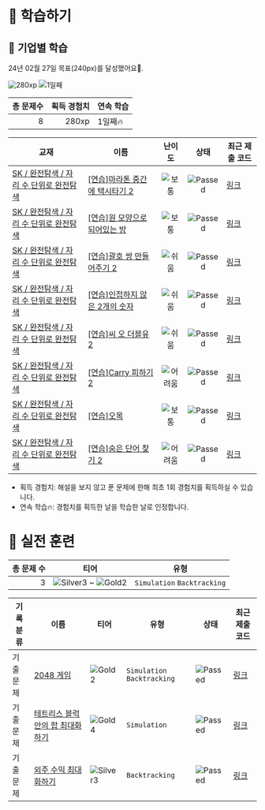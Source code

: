 # 📖 학습하기

## 🚀 기업별 학습
24년 02월 27일 목표(240px)를 달성했어요🥳.

![280xp](https://img.shields.io/badge/EXP-280xp-%235cb85c.svg?for-the-badge)
![1일째](https://img.shields.io/badge/연속학습-1일째-%23E34F26.svg?for-the-badge)

|총 문제수|획득 경험치|연속 학습|
|---:|---:|---|
8|280xp|1일째🔥|

|교재|이름|난이도|상태|최근 제출 코드|
|---|---|:---:|:---:|---|
|[SK / 완전탐색 / 자리 수 단위로 완전탐색](https://www.codetree.ai/missions?missionId=18)|[[연습]마라톤 중간에 택시타기 2](https://www.codetree.ai/missions/18/problems/taking-a-taxi-in-the-middle-of-the-marathon-2)|![보통][medium]|![Passed][passed]|[링크](https://github.com/kebuni/codetree-TILs/blob/main/240227/%EB%A7%88%EB%9D%BC%ED%86%A4%20%EC%A4%91%EA%B0%84%EC%97%90%20%ED%83%9D%EC%8B%9C%ED%83%80%EA%B8%B0%202/taking-a-taxi-in-the-middle-of-the-marathon-2.py)|
|[SK / 완전탐색 / 자리 수 단위로 완전탐색](https://www.codetree.ai/missions?missionId=18)|[[연습]원 모양으로 되어있는 방](https://www.codetree.ai/missions/18/problems/a-room-in-a-circle)|![보통][medium]|![Passed][passed]|[링크](https://github.com/kebuni/codetree-TILs/blob/main/240227/%EC%9B%90%20%EB%AA%A8%EC%96%91%EC%9C%BC%EB%A1%9C%20%EB%90%98%EC%96%B4%EC%9E%88%EB%8A%94%20%EB%B0%A9/a-room-in-a-circle.py)|
|[SK / 완전탐색 / 자리 수 단위로 완전탐색](https://www.codetree.ai/missions?missionId=18)|[[연습]괄호 쌍 만들어주기 2](https://www.codetree.ai/missions/18/problems/pair-parentheses-2)|![쉬움][easy]|![Passed][passed]|[링크](https://github.com/kebuni/codetree-TILs/blob/main/240227/%EA%B4%84%ED%98%B8%20%EC%8C%8D%20%EB%A7%8C%EB%93%A4%EC%96%B4%EC%A3%BC%EA%B8%B0%202/pair-parentheses-2.py)|
|[SK / 완전탐색 / 자리 수 단위로 완전탐색](https://www.codetree.ai/missions?missionId=18)|[[연습]인접하지 않은 2개의 숫자](https://www.codetree.ai/missions/18/problems/two-non-adjacent-numbers)|![쉬움][easy]|![Passed][passed]|[링크](https://github.com/kebuni/codetree-TILs/blob/main/240227/%EC%9D%B8%EC%A0%91%ED%95%98%EC%A7%80%20%EC%95%8A%EC%9D%80%202%EA%B0%9C%EC%9D%98%20%EC%88%AB%EC%9E%90/two-non-adjacent-numbers.py)|
|[SK / 완전탐색 / 자리 수 단위로 완전탐색](https://www.codetree.ai/missions?missionId=18)|[[연습]씨 오 더블유 2](https://www.codetree.ai/missions/18/problems/c-o-w-2)|![쉬움][easy]|![Passed][passed]|[링크](https://github.com/kebuni/codetree-TILs/blob/main/240227/%EC%94%A8%20%EC%98%A4%20%EB%8D%94%EB%B8%94%EC%9C%A0%202/c-o-w-2.py)|
|[SK / 완전탐색 / 자리 수 단위로 완전탐색](https://www.codetree.ai/missions?missionId=18)|[[연습]Carry 피하기 2](https://www.codetree.ai/missions/18/problems/escaping-carry-2)|![어려움][hard]|![Passed][passed]|[링크](https://github.com/kebuni/codetree-TILs/blob/main/240227/Carry%20%ED%94%BC%ED%95%98%EA%B8%B0%202/escaping-carry-2.py)|
|[SK / 완전탐색 / 자리 수 단위로 완전탐색](https://www.codetree.ai/missions?missionId=18)|[[연습]오목](https://www.codetree.ai/missions/18/problems/O-mok)|![보통][medium]|![Passed][passed]|[링크](https://github.com/kebuni/codetree-TILs/blob/main/240227/%EC%98%A4%EB%AA%A9/O-mok.py)|
|[SK / 완전탐색 / 자리 수 단위로 완전탐색](https://www.codetree.ai/missions?missionId=18)|[[연습]숨은 단어 찾기 2](https://www.codetree.ai/missions/18/problems/find-hidden-words-2)|![어려움][hard]|![Passed][passed]|[링크](https://github.com/kebuni/codetree-TILs/blob/main/240227/%EC%88%A8%EC%9D%80%20%EB%8B%A8%EC%96%B4%20%EC%B0%BE%EA%B8%B0%202/find-hidden-words-2.py)|


* 획득 경험치: 해설을 보지 않고 푼 문제에 한해 최초 1회 경험치를 획득하실 수 있습니다.
* 연속 학습🔥: 경험치를 획득한 날을 학습한 날로 인정합니다.


# 🥇 실전 훈련
|총 문제 수|티어|유형|
|---:|---|---|
|3|![Silver3][s3] ~ ![Gold2][g2]|`Simulation` `Backtracking`|

|기록분류|이름|티어|유형|상태|최근 제출 코드|
|---|---|---|---|---|---|
|기출문제|[2048 게임](https://www.codetree.ai/training-field/frequent-problems/problems/2048-game)|![Gold2][g2]|`Simulation` `Backtracking`|![Passed][passed]|[링크](https://github.com/kebuni/codetree-TILs/blob/main/240227/2048%20%EA%B2%8C%EC%9E%84/2048-game.py)|
|기출문제|[테트리스 블럭 안의 합 최대화 하기](https://www.codetree.ai/training-field/frequent-problems/problems/max-sum-of-tetris-block)|![Gold4][g4]|`Simulation`|![Passed][passed]|[링크](https://github.com/kebuni/codetree-TILs/blob/main/240227/%ED%85%8C%ED%8A%B8%EB%A6%AC%EC%8A%A4%20%EB%B8%94%EB%9F%AD%20%EC%95%88%EC%9D%98%20%ED%95%A9%20%EC%B5%9C%EB%8C%80%ED%99%94%20%ED%95%98%EA%B8%B0/max-sum-of-tetris-block.py)|
|기출문제|[외주 수익 최대화하기](https://www.codetree.ai/training-field/frequent-problems/problems/max-of-outsourcing-profit)|![Silver3][s3]|`Backtracking`|![Passed][passed]|[링크](https://github.com/kebuni/codetree-TILs/blob/main/240227/%EC%99%B8%EC%A3%BC%20%EC%88%98%EC%9D%B5%20%EC%B5%9C%EB%8C%80%ED%99%94%ED%95%98%EA%B8%B0/max-of-outsourcing-profit.py)|










[b5]: https://img.shields.io/badge/Bronze_5-%235D3E31.svg
[b4]: https://img.shields.io/badge/Bronze_4-%235D3E31.svg
[b3]: https://img.shields.io/badge/Bronze_3-%235D3E31.svg
[b2]: https://img.shields.io/badge/Bronze_2-%235D3E31.svg
[b1]: https://img.shields.io/badge/Bronze_1-%235D3E31.svg
[s5]: https://img.shields.io/badge/Silver_5-%23394960.svg
[s4]: https://img.shields.io/badge/Silver_4-%23394960.svg
[s3]: https://img.shields.io/badge/Silver_3-%23394960.svg
[s2]: https://img.shields.io/badge/Silver_2-%23394960.svg
[s1]: https://img.shields.io/badge/Silver_1-%23394960.svg
[g5]: https://img.shields.io/badge/Gold_5-%23FFC433.svg
[g4]: https://img.shields.io/badge/Gold_4-%23FFC433.svg
[g3]: https://img.shields.io/badge/Gold_3-%23FFC433.svg
[g2]: https://img.shields.io/badge/Gold_2-%23FFC433.svg
[g1]: https://img.shields.io/badge/Gold_1-%23FFC433.svg
[p5]: https://img.shields.io/badge/Platinum_5-%2376DDD8.svg
[p4]: https://img.shields.io/badge/Platinum_4-%2376DDD8.svg
[p3]: https://img.shields.io/badge/Platinum_3-%2376DDD8.svg
[p2]: https://img.shields.io/badge/Platinum_2-%2376DDD8.svg
[p1]: https://img.shields.io/badge/Platinum_1-%2376DDD8.svg
[passed]: https://img.shields.io/badge/Passed-%23009D27.svg
[failed]: https://img.shields.io/badge/Failed-%23D24D57.svg
[easy]: https://img.shields.io/badge/쉬움-%235cb85c.svg?for-the-badge
[medium]: https://img.shields.io/badge/보통-%23FFC433.svg?for-the-badge
[hard]: https://img.shields.io/badge/어려움-%23D24D57.svg?for-the-badge
